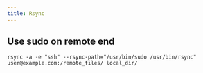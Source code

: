 ```yaml
---
title: Rsync
---
```


Use sudo on remote end
----------------------

```
rsync -a -e "ssh" --rsync-path="/usr/bin/sudo /usr/bin/rsync" user@example.com:/remote_files/ local_dir/ 
```
